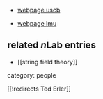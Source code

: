 

* [webpage uscb](http://web.physics.ucsb.edu/~terler/)

* [webpage lmu](http://www.theorie.physik.uni-muenchen.de/17ls_th_cosmology_en/members/sci_mem/erler/index.html)

## related $n$Lab entries

* [[string field theory]]

category: people

[[!redirects Ted Erler]]
